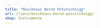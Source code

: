 ```yaml
---
title: "Musikhaus Bernd Petutschnigg"
url: /lienz/musikhaus-bernd-petutschnigg/
shop: Instrumente
---
```

